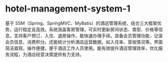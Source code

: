 # hotel-management-system-1
基于 SSM（Spring、SpringMVC、MyBatis）的酒店管理系统，结合三大框架优势，运行稳定且高效。系统涵盖客房管理，可实时更新房间状态、类型、价格等信息。支持客户预订、入住、退房操作，能快速办理手续。具备会员管理功能，记录会员信息、消费积分。还能统计分析酒店运营数据，如入住率、营收情况等。界面简洁直观，操作便捷，便于酒店工作人员使用。能有效提升酒店管理效率，优化服务流程，为酒店经营决策提供有力支持。 
